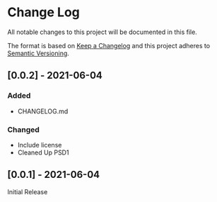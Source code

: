 # Change Log

All notable changes to this project will be documented in this file.

The format is based on [Keep a Changelog](http://keepachangelog.com/)
and this project adheres to [Semantic Versioning](http://semver.org/).

## [0.0.2] - 2021-06-04
### Added
- CHANGELOG.md

### Changed
- Include license
- Cleaned Up PSD1

## [0.0.1] - 2021-06-04
Initial Release